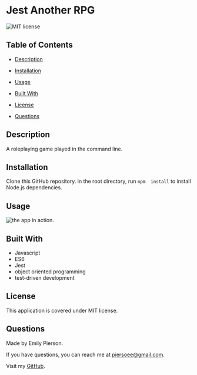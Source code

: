 # Jest Another RPG
![MIT license](https://img.shields.io/badge/license-MIT-yellow)

## Table of Contents 

* [Description](#description)

* [Installation](#installation)

* [Usage](#usage)

* [Built With](#built-with)

* [License](#license)

* [Questions](#questions)

## Description 
A roleplaying game played in the command line.

## Installation
Clone this GitHub repository. in the root directory, run `npm  install` to install Node.js dependencies.

## Usage

![the app in action.](/docs/assets/note-taker-image.png)

## Built With
* Javascript
* ES6
* Jest
* object oriented programming
* test-driven development

## License
This application is covered under MIT license.

## Questions
Made by Emily Pierson.

If you have questions, you can reach me at piersoee@gmail.com. 

Visit my [GitHub](https://github.com/emilypier).